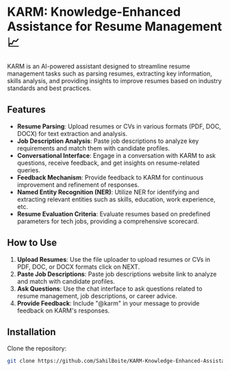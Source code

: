 # KARM: Knowledge-Enhanced Assistance for Resume Management 📈



KARM is an AI-powered assistant designed to streamline resume management tasks such as parsing resumes, extracting key information, skills analysis, and providing insights to improve resumes based on industry standards and best practices.

## Features

- **Resume Parsing**: Upload resumes or CVs in various formats (PDF, DOC, DOCX) for text extraction and analysis.
- **Job Description Analysis**: Paste job descriptions to analyze key requirements and match them with candidate profiles.
- **Conversational Interface**: Engage in a conversation with KARM to ask questions, receive feedback, and get insights on resume-related queries.
- **Feedback Mechanism**: Provide feedback to KARM for continuous improvement and refinement of responses.
- **Named Entity Recognition (NER)**: Utilize NER for identifying and extracting relevant entities such as skills, education, work experience, etc.
- **Resume Evaluation Criteria**: Evaluate resumes based on predefined parameters for tech jobs, providing a comprehensive scorecard.

## How to Use

1. **Upload Resumes**: Use the file uploader to upload resumes or CVs in PDF, DOC, or DOCX formats click on NEXT.
2. **Paste Job Descriptions**: Paste job descriptions website link to analyze and match with candidate profiles.
3. **Ask Questions**: Use the chat interface to ask questions related to resume management, job descriptions, or career advice.
4. **Provide Feedback**: Include "@karm" in your message to provide feedback on KARM's responses.

## Installation

Clone the repository:
   ```bash
   git clone https://github.com/SahilBoite/KARM-Knowledge-Enhanced-Assistance-for-Resume-Management.git


